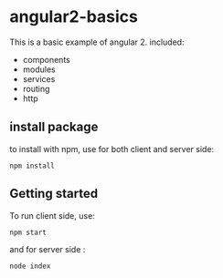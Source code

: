 # angular2-basics
This is a basic example of angular 2.
included: 
- components
- modules
- services
- routing
- http

## install package

to install with npm, use for both client and server side:
```
npm install
```


## Getting started

To run client side, use:
```
npm start
```
and for server side :
```
node index
```
